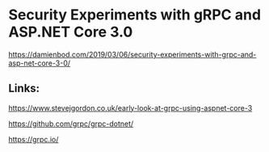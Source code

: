 # Security Experiments with gRPC and ASP.NET Core 3.0

https://damienbod.com/2019/03/06/security-experiments-with-grpc-and-asp-net-core-3-0/

## Links:

https://www.stevejgordon.co.uk/early-look-at-grpc-using-aspnet-core-3

https://github.com/grpc/grpc-dotnet/

https://grpc.io/